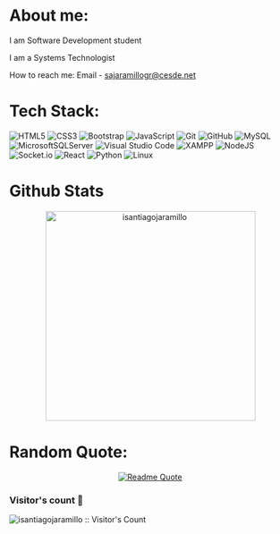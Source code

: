 #  About me: 

 I am Software Development student

 I am a Systems Technologist

 How to reach me: Email - sajaramillogr@cesde.net


# Tech Stack:

![HTML5](https://img.shields.io/badge/html5-%23E34F26.svg?style=for-the-badge&logo=html5&logoColor=white)
![CSS3](https://img.shields.io/badge/css3-%231572B6.svg?style=for-the-badge&logo=css3&logoColor=white)
![Bootstrap](https://img.shields.io/badge/bootstrap-%23563D7C.svg?style=for-the-badge&logo=bootstrap&logoColor=white)
![JavaScript](https://img.shields.io/badge/javascript-%23323330.svg?style=for-the-badge&logo=javascript&logoColor=%23F7DF1E)
![Git](https://img.shields.io/badge/git-%23F05033.svg?style=for-the-badge&logo=git&logoColor=white)
![GitHub](https://img.shields.io/badge/github-%23121011.svg?style=for-the-badge&logo=github&logoColor=white)
![MySQL](https://img.shields.io/badge/mysql-%2300f.svg?style=for-the-badge&logo=mysql&logoColor=white)
![MicrosoftSQLServer](https://img.shields.io/badge/Microsoft%20SQL%20Server-CC2927?style=for-the-badge&logo=microsoft%20sql%20server&logoColor=white)
![Visual Studio Code](https://img.shields.io/badge/Visual%20Studio%20Code-0078d7.svg?style=for-the-badge&logo=visual-studio-code&logoColor=white)
![XAMPP](https://img.shields.io/badge/XAMPP-FB7A24.svg?style=for-the-badge&logo=XAMPP&logoColor=white)
![NodeJS](https://img.shields.io/badge/Node.js-339933.svg?style=for-the-badge&logo=nodedotjs&logoColor=white)
![Socket.io](https://img.shields.io/badge/Socket.io-black?style=for-the-badge&logo=socket.io&badgeColor=010101)
![React](https://img.shields.io/badge/React-61DAFB.svg?style=for-the-badge&logo=React&logoColor=black)
![Python](https://img.shields.io/badge/Python-3776AB.svg?style=for-the-badge&logo=Python&logoColor=white)
![Linux](https://img.shields.io/badge/Linux-FCC624?style=for-the-badge&logo=linux&logoColor=black)

#  Github Stats

<div align="center">

<a href="https://github.com/isantiagojaramillo/">

<img src="https://github-readme-stats.vercel.app/api/top-langs?username=isantiagojaramillo&show_icons=true&locale=en&layout=compact&line_height=20&title_color=7A7ADB&icon_color=2234AE&text_color=D3D3D3&bg_color=0,000000,130F40" width="375"   
alt="isantiagojaramillo"/>

</a>
</div>

# Random Quote:

<p align="center">
  <a href="https://github.com/piyushsuthar/github-readme-quotes">
    <img src="https://quotes-github-readme.vercel.app/api?type=horizontal&theme=dark&quote=Sometimes%20it%20is%20the%20people%20who%20no-one%20imagines%20anything%20of%20who%20do%20the%20things%20that%20no-one%20can%20imagine&author=Alan%20Turing" alt="Readme Quote">
  </a>
</p>

### Visitor's count :eyes:

<img src="https://profile-counter.glitch.me/{isantiagojaramillo}/count.svg" alt="isantiagojaramillo :: Visitor's Count" />

   
